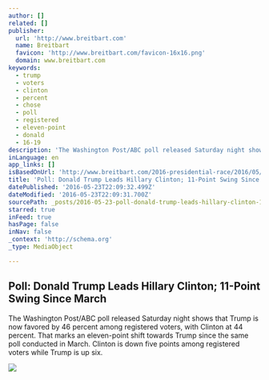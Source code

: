```yaml
---
author: []
related: []
publisher:
  url: 'http://www.breitbart.com'
  name: Breitbart
  favicon: 'http://www.breitbart.com/favicon-16x16.png'
  domain: www.breitbart.com
keywords:
  - trump
  - voters
  - clinton
  - percent
  - chose
  - poll
  - registered
  - eleven-point
  - donald
  - 16-19
description: 'The Washington Post/ABC poll released Saturday night shows that Trump is now favored by 46 percent among registered voters, with Clinton at 44 percent. That marks an eleven-point shift towards Trump since the same poll conducted in March. Clinton is down five points among registered voters while Trump is up six.'
inLanguage: en
app_links: []
isBasedOnUrl: 'http://www.breitbart.com/2016-presidential-race/2016/05/22/donald-trump-leads-hillary-clinton-11-point-swing-since-march/'
title: 'Poll: Donald Trump Leads Hillary Clinton; 11-Point Swing Since March'
datePublished: '2016-05-23T22:09:32.499Z'
dateModified: '2016-05-23T22:09:31.700Z'
sourcePath: _posts/2016-05-23-poll-donald-trump-leads-hillary-clinton-11-point-swing-sin.md
starred: true
inFeed: true
hasPage: false
inNav: false
_context: 'http://schema.org'
_type: MediaObject

---
```

<article style=""><h1>Poll: Donald Trump Leads Hillary Clinton; 11-Point Swing Since March</h1><p>The Washington Post/ABC poll released Saturday night shows that Trump is now favored by 46 percent among registered voters, with Clinton at 44 percent. That marks an eleven-point shift towards Trump since the same poll conducted in March. Clinton is down five points among registered voters while Trump is up six.</p><img src="http://media.breitbart.com/media/2016/04/wi/afp_ba519c95fb3272ee1386ce8cd31d48043c53a123-640x427.jpg" /></article>